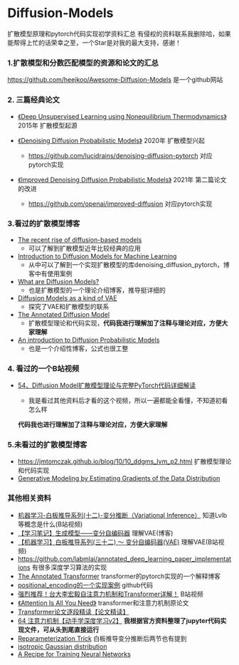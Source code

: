 # Diffusion-Models
扩散模型原理和pytorch代码实现初学资料汇总
有侵权的资料联系我删除哈，如果能帮得上忙的话荣幸之至，一个Star是对我的最大支持，感谢！

### 1.扩散模型和分数匹配模型的资源和论文的汇总

https://github.com/heejkoo/Awesome-Diffusion-Models 是一个github网站

### 2. 三篇经典论文

- [《Deep Unsupervised Learning using Nonequilibrium Thermodynamics》](https://proceedings.mlr.press/v37/sohl-dickstein15.html) 2015年 扩散模型起源

- [《Denoising Diffusion Probabilistic Models》](http://arxiv.org/abs/2006.11239) 2020年 扩散模型兴起
  - https://github.com/lucidrains/denoising-diffusion-pytorch 对应pytorch实现

- [《Improved Denoising Diffusion Probabilistic Models》](https://proceedings.mlr.press/v139/nichol21a.html) 2021年 第二篇论文的改进
   - https://github.com/openai/improved-diffusion 对应pytorch实现

### 3.看过的扩散模型博客

- [The recent rise of diffusion-based models](https://maciejdomagala.github.io/generative_models/2022/06/06/The-recent-rise-of-diffusion-based-models.html)
  - 可以了解到扩散模型近年比较经典的应用
- [Introduction to Diffusion Models for Machine Learning](https://www.assemblyai.com/blog/diffusion-models-for-machine-learning-introduction/)
  - 从中可以了解到一个实现扩散模型的库denoising_diffusion_pytorch，博客中有使用案例
- [What are Diffusion Models?](https://lilianweng.github.io/posts/2021-07-11-diffusion-models/)
  - 也是扩散模型的一个理论介绍博客，推导挺详细的
- [Diffusion Models as a kind of VAE](https://angusturner.github.io/generative_models/2021/06/29/diffusion-probabilistic-models-I.html)
  - 探究了VAE和扩散模型的联系
- [The Annotated Diffusion Model](https://huggingface.co/blog/annotated-diffusion)
  - 扩散模型理论和代码实现，**代码我进行理解加了注释与理论对应，方便大家理解**
- [An introduction to Diffusion Probabilistic Models](https://ayandas.me/blog-tut/2021/12/04/diffusion-prob-models.html) 
  - 也是一个介绍性博客，公式也很工整

### 4. 看过的一个B站视频

- [54、Diffusion Model扩散模型理论与完整PyTorch代码详细解读](https://www.bilibili.com/video/BV1b541197HX?spm_id_from=333.337.search-card.all.click&vd_source=76d3e05c80d0417f315b79db5b98b2cf)
  - 我是看过其他资料后才看的这个视频，所以一遍都能全看懂，不知道初看怎么样

  **代码我也进行理解加了注释与理论对应，方便大家理解**

### 5.未看过的扩散模型博客

- https://jmtomczak.github.io/blog/10/10_ddgms_lvm_p2.html 扩散模型理论和代码实现
- [Generative Modeling by Estimating Gradients of the Data Distribution](https://yang-song.net/blog/2021/score/)

### 其他相关资料

- [机器学习-白板推导系列(十二)-变分推断（Variational Inference）](https://www.bilibili.com/video/BV1DW41167vr?spm_id_from=333.999.0.0&vd_source=76d3e05c80d0417f315b79db5b98b2cf) 知道Lvlb等概念是什么(B站视频)
- [【学习笔记】生成模型——变分自编码器](http://www.gwylab.com/note-vae.html) 理解VAE(博客)
- [【机器学习】白板推导系列(三十二) ～ 变分自编码器(VAE)](https://www.bilibili.com/video/BV15E411w7Pz?spm_id_from=333.999.0.0&vd_source=76d3e05c80d0417f315b79db5b98b2cf) 理解VAE(B站视频)
- https://github.com/labmlai/annotated_deep_learning_paper_implementations 有很多深度学习算法的实现
- [The Annotated Transformer](http://nlp.seas.harvard.edu/2018/04/03/attention.html) transformer的pytorch实现的一个解释博客
- [positional_encoding的一个实现案例](https://github.com/jalammar/jalammar.github.io/blob/master/notebookes/transformer/transformer_positional_encoding_graph.ipynb ) github代码
- [强烈推荐！台大李宏毅自注意力机制和Transformer详解！](https://www.bilibili.com/video/BV1v3411r78R?spm_id_from=333.337.search-card.all.click&vd_source=76d3e05c80d0417f315b79db5b98b2cf) B站视频
- [《Attention Is All You Need》](https://proceedings.neurips.cc/paper/2017/file/3f5ee243547dee91fbd053c1c4a845aa-Paper.pdf) transformer和注意力机制原论文
- [Transformer论文逐段精读【论文精读】](https://www.bilibili.com/video/BV1pu411o7BE?spm_id_from=333.999.0.0&vd_source=76d3e05c80d0417f315b79db5b98b2cf)
- [64 注意力机制【动手学深度学习v2】](https://www.bilibili.com/video/BV1264y1i7R1?spm_id_from=333.337.search-card.all.click&vd_source=76d3e05c80d0417f315b79db5b98b2cf)  **我根据官方资料整理了jupyter代码实现文件，可从头到尾直接运行**
- [Reparameterization Trick](https://lilianweng.github.io/posts/2018-08-12-vae/#reparameterization-trick) 白板推导变分推断后两节也有提到
- [isotropic Gaussian distribution](https://math.stackexchange.com/questions/1991961/gaussian-distribution-is-isotropic)
- [A Recipe for Training Neural Networks](http://karpathy.github.io/2019/04/25/recipe/)



